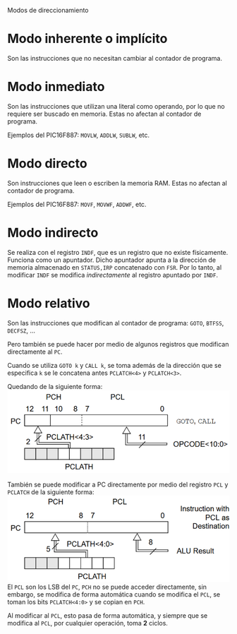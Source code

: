Modos de direccionamiento

# Modo inherente o implícito
Son las instrucciones que no necesitan cambiar al contador de programa.

# Modo inmediato
Son las instrucciones que utilizan una literal como operando, por lo que no requiere ser buscado en memoria. Estas no afectan al contador de programa.

Ejemplos del PIC16F887: `MOVLW`, `ADDLW`, `SUBLW`, etc.
# Modo directo
Son instrucciones que leen o escriben la memoria RAM. Estas no afectan al contador de programa.

Ejemplos del PIC16F887: `MOVF`, `MOVWF`, `ADDWF`, etc.
# Modo indirecto
Se realiza con el registro `INDF`, que es un registro que no existe físicamente. Funciona como un apuntador. Dicho apuntador apunta a la dirección de memoria almacenado en `STATUS,IRP` concatenado con `FSR`. Por lo tanto, al modificar `INDF` se modifica *indirectamente* al registro apuntado por `INDF`.

# Modo relativo
Son las instrucciones que modifican al contador de programa: `GOTO`, `BTFSS`, `DECFSZ`, ...

Pero también se puede hacer por medio de algunos registros que modifican directamente al `PC`.

Cuando se utiliza `GOTO k` y `CALL k`, se toma además de la dirección que se especifica `k` se le concatena antes `PCLATCH<4>` y `PCLATCH<3>`.

Quedando de la siguiente forma:
![12f17469a7a95259209ab4f29cc83279.png](../../../../img/e822637c638e4dac91104def60a3f070.png)

También se puede modificar a PC directamente por medio del registro `PCL` y `PCLATCH` de la siguiente forma:
![5630227bc5265fc2e04cab0e8f7d3bf0.png](../../../../img/f00054169a554205bfd81697894595cd.png)
El `PCL` son los LSB del `PC`, `PCH` no se puede acceder directamente, sin embargo, se modifica de forma automática cuando se modifica el `PCL`, se toman los bits `PCLATCH<4:0>` y se copian en `PCH`.

Al modificar al `PCL`, esto pasa de forma automática, y siempre que se modifica al `PCL`, por cualquier operación, toma **2** ciclos.